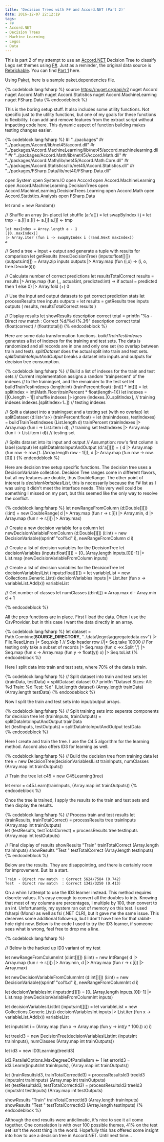 ```yaml
---
title: 'Decision Trees with F# and Accord.NET (Part 2)'
date: 2016-12-07 22:12:19
tags:
- F#
- Accord.NET
- Decision Trees
- Machine Learning
- Legos
- Data
---
```


This is part 2 of my attempt to use an [Accord.NET](http://accord-framework.net/) Decision Tree to classify Lego set themes using [F#](http://fsharp.org/).  Just as a reminder, the original data source is [Rebrickable](http://rebrickable.com/downloads).  You can find [Part 1](/2016/12/05/Decision-Trees-with-F-and-Accord-NET-Part-1) here.

Using [Paket](https://github.com/fsprojects/Paket), here is a sample paket.dependencies file.


{% codeblock lang:fsharp %}
source https://nuget.org/api/v2
nuget Accord
nuget Accord.Math
nuget Accord.Statistics
nuget Accord.MachineLearning
nuget FSharp.Data
{% endcodeblock %}

This is the boring setup stuff.  It also includes some utility functions.  Not specific just to the utility functions, but one of my goals for these functions is flexibility.  I can add and remove features from the extract script without impacting code here.  This dynamic aspect of function building makes testing changes easier.

{% codeblock lang:fsharp %}
#i "../packages"
#r "../packages/Accord/lib/net45/accord.dll"
#r "../packages/Accord.MachineLearning/lib/net45/accord.machinelearning.dll"
#r "../packages/Accord.Math/lib/net45/Accord.Math.dll"
#r "../packages/Accord.Math/lib/net45/Accord.Math.Core.dll"
#r "../packages/Accord.Statistics/lib/net45/Accord.Statistics.dll"
#r "../packages/FSharp.Data/lib/net40/FSharp.Data.dll"

open System
open System.IO
open Accord
open Accord.MachineLearning
open Accord.MachineLearning.DecisionTrees
open Accord.MachineLearning.DecisionTrees.Learning
open Accord.Math
open Accord.Statistics.Analysis
open FSharp.Data

let rand = new Random()

// Shuffle an array (in-place)
let shuffle (a:'a[]) =
    let swapByIndex i j =
        let tmp = a.[i]
        a.[i] <- a.[j]
        a.[j] <- tmp
    
    let maxIndex = Array.length a - 1
    [|0..maxIndex|] 
    |> Array.iter (fun i -> swapByIndex i (rand.Next maxIndex))
    a

// Send a tree + input + output and generate a tuple with results for comparison
let getResults (tree:DecisionTree) (inputs:float[][]) (outputs:int[]) =
    Array.zip inputs outputs
    |> Array.map (fun (i,o) -> (i, o, tree.Decide(i)))


// Calculate number of correct predictions
let resultsTotalCorrect results = 
    results
    |> Array.map (fun (_, actual:int, predicted:int) -> 
        if actual = predicted then 1 else 0)
    |> Array.fold (+) 0


// Use the input and output datasets to get correct prediction stats
let processResults tree inputs outputs = 
    let results = getResults tree inputs outputs
    (
        results, 
        resultsTotalCorrect results
    )

// Display results
let showResults description correct total =
    printfn "%s - Direct row match  : Correct %d/%d (%.3f)" description correct total (float(correct) / (float(total)))
{% endcodeblock %}

Here are some data transformation functions. *buildTrainTestIndexes* generates a list of indexes for the training and test sets.  The data is randomized and all records are in one and only one set (no overlap between train and test).  *splitDataset* does the actual split into train and test sets.  *splitDataIntoInputAndOutput* breaks a dataset into inputs and outputs for decision tree consumption.

{% codeblock lang:fsharp %}
// Build a list of indexes for the train and test sets
// Current implementation assigns a random 'trainpercent' of the indexes
// to the trainingset, and the remainder to the test set
let buildTrainTestIndexes (length:int) (trainPercent:float) :(int[] * int[]) = 
    let splitIndex = int(Math.Floor(trainPercent * float(length-1)))
    let indexes = [|0..length - 1|]
    shuffle indexes |> ignore
    (indexes.[0..splitIndex],  // training indexes
     indexes.[splitIndex+1..])  // testing indexes


// Split a dataset into a trainingset and a testing set (with no overlap)
let splitDataset (d:list<'a>) (trainPercent:float) =
    let (trainIndexes, testIndexes) = buildTrainTestIndexes (List.length d) trainPercent
    (trainIndexes |> Array.map (fun i -> List.item i d),  // training set
     testIndexes  |> Array.map (fun i -> List.item i d))  // testing set


// Splits dataset into its input and output 
// Assumption: row's first column is label (output)
let splitDataIntoInputAndOutput (d:'a[][]) = 
    (
        d
        |> Array.map (fun row -> row.[1..(Array.length row - 1)]),
        d
        |> Array.map (fun row -> row.[0])
    )
{% endcodeblock %}

Here are decision tree setup specific functions.  The decision tree uses a DecisionVariable collection. Decision Tree ranges come in different flavors, but all my features are double, thus DoubleRange.  The other point of interest is *decisionVariablesIList*, this is necessarily because the F# list as I was using it didn't meet the interface needs.  This very well could be something I missed on my part, but this seemed like the only way to resolve the conflict.

{% codeblock lang:fsharp %}
let newRangeFromColumn (d:Double[][]) (i:int) = 
    new DoubleRange(
        d |> Array.map (fun r -> r.[i]) |> Array.min,
        d |> Array.map (fun r -> r.[i]) |> Array.max)

// Create a new decision variable for a column
let newDecisionVariableFromColumn (d:Double[][]) (i:int) =
    new DecisionVariable((sprintf "col%d" i), newRangeFromColumn d i)

// Create a list of decision variables for the DecisionTree
let decisionVariables (inputs:float[][]) = 
    [0..(Array.length inputs.[0])-1] 
    |> List.map (newDecisionVariableFromColumn inputs)

// Create a list of decision variables for the DecisionTree
let decisionVariablesIList (inputs:float[][]) = 
    let variableList = new Collections.Generic.List<DecisionVariable>()
    decisionVariables inputs |> List.iter (fun x -> variableList.Add(x))
    variableList

// Get number of classes 
let numClasses (d:int[]) = Array.max d - Array.min d + 1

{% endcodeblock %}

All the prep functions are in place.  First I load the data.  Often I use the CsvProvider, but in this case I want the data directly in an array.

{% codeblock lang:fsharp %}
let dataset = 
    Path.Combine(__SOURCE_DIRECTORY__, "..\\data\\legos\\aggregatedata.csv")
    |> File.ReadLines
    |> Seq.skip 1 // Skip header row
    //|> Seq.take 10000 // For testing only take a subset of records
    |> Seq.map (fun x ->x.Split ',')
    |> Seq.map (fun x -> Array.map (fun y -> float(y)) x)
    |> Seq.toList
{% endcodeblock %}

Here I split data into train and test sets, where 70% of the data is train.

{% codeblock lang:fsharp %}
// Split dataset into train and test sets 
let (trainData, testData) = splitDataset dataset 0.7
printfn "Dataset Sizes: All: %d Train: %d Test: %d" (List.length dataset) (Array.length trainData) (Array.length testData)
{% endcodeblock %}

Now I split the train and test sets into input/output arrays.

{% codeblock lang:fsharp %}
// Split training sets into seperate components for decision tree
let (trainInputs, trainOutputs) = splitDataIntoInputAndOutput trainData    
let (testInputs, testOutputs) = splitDataIntoInputAndOutput testData    
{% endcodeblock %}

Here I create and train the tree.  I use the C4.5 algorithm for the learning method.  Accord also offers ID3 for learning as well.

{% codeblock lang:fsharp %}
// Build the decision tree from training data
let tree = new DecisionTree(decisionVariablesIList trainInputs, numClasses (Array.map int trainOutputs))

// Train the tree
let c45 = new C45Learning(tree)

let error = c45.Learn(trainInputs, (Array.map int trainOutputs))
{% endcodeblock %}

Once the tree is trained, I apply the results to the train and test sets and then display the results.

{% codeblock lang:fsharp %}
// Process train and test results
let (trainResults, trainTotalCorrect) = processResults tree trainInputs (Array.map int trainOutputs)    
let (testResults, testTotalCorrect) = processResults tree testInputs (Array.map int testOutputs)

// Final display of results
showResults "Train" trainTotalCorrect (Array.length trainInputs)
showResults "Test " testTotalCorrect (Array.length testInputs)
{% endcodeblock %}

Below are the results.  They are disappointing, and there is certainly room for improvement.  But its a start. 

```
Train - Direct row match  : Correct 5624/7584 (0.742)
Test  - Direct row match  : Correct 1342/3250 (0.413)
```

On a whim I attempt to use the ID3 learner instead.  This method requires discrete values.  It's easy enough to convert all the doubles to ints.  Knowing that most of my columns are percentages, I multiple by 100, then convert to an int.  Unfortunantly, my system ran out of memory on this test.  I used fsharpi (Mono) as well as fsi (.NET CLR), but it gave me the same issue.  This deserves some additional follow-up, but I don't have time for that rabbit-hole right now.  Below is the code I used to try the ID3 learner, if someone sees what is wrong, feel free to drop me a line.

{% codeblock lang:fsharp %}

// Below is the hacked up ID3 variant of my test

let newRangeFromColumnInt (d:int[][]) (i:int) = 
    new IntRange(
        d |> Array.map (fun r -> r.[i]) |> Array.min,
        d |> Array.map (fun r -> r.[i]) |> Array.max)

let newDecisionVariableFromColumnInt (d:int[][]) (i:int) =
    new DecisionVariable((sprintf "col%d" i), newRangeFromColumnInt d i)

let decisionVariablesInt (inputs:int[][]) = 
    [0..(Array.length inputs.[0])-1] 
    |> List.map (newDecisionVariableFromColumnInt inputs)

let decisionVariablesIListInt (inputs:int[][]) = 
    let variableList = new Collections.Generic.List<DecisionVariable>()
    decisionVariablesInt inputs |> List.iter (fun x -> variableList.Add(x))
    variableList

let inputsInt i = 
    (Array.map (fun x -> Array.map (fun y -> int(y * 100.)) x) i)
    
let treeId3 = new DecisionTree(decisionVariablesIListInt (inputsInt trainInputs), numClasses (Array.map int trainOutputs))

let id3 = new ID3Learning(treeId3)

id3.ParallelOptions.MaxDegreeOfParallelism <- 1
let errorId3 = id3.Learn((inputsInt trainInputs), (Array.map int trainOutputs))

let (trainResultsId3, trainTotalCorrectId3) = processResultsId3 treeId3 (inputsInt trainInputs) (Array.map int trainOutputs)    
let (testResultsId3, testTotalCorrectId3) = processResultsId3 treeId3 (inputsInt testInputs) (Array.map int testOutputs)

showResults "Train" trainTotalCorrectId3 (Array.length trainInputs)
showResults "Test " testTotalCorrectId3 (Array.length testInputs)
{% endcodeblock %}


Although the end results were anticlimatic, it's nice to see it all come together.  One consolation is with over 100 possible themes, 41% on the test set isn't the worst thing in the world.  Hopefully this has offered some insight into how to use a decision tree in Accord.NET.  Until next time...




